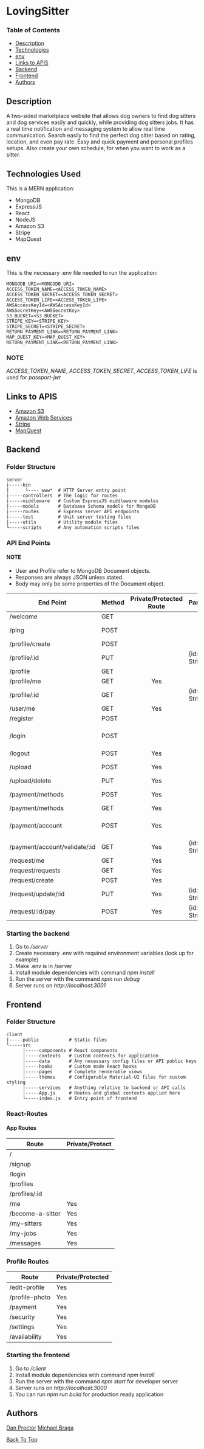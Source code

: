 # LovingSitter

### Table of Contents

- [Description](#description)
- [Technologies](#technologies-used)
- [env](#env)
- [Links to APIS](#links-to-apis)
- [Backend](#backend)
- [Frontend](#frontend)
- [Authors](#authors)

## Description

A two-sided marketplace website that allows dog owners to find dog sitters and dog services easily and quickly, while providing dog sitters jobs. It has a real time notification and messaging system to allow real time communication. Search easily to find the perfect dog sitter based on rating, location, and even pay rate. Easy and quick payment and personal profiles setups. Also create your own schedule, for when you want to work as a sitter.

## Technologies Used

This is a MERN application:

- MongoDB
- ExpressJS
- React
- NodeJS
- Amazon S3
- Stripe
- MapQuest

## env

This is the necessary .env file needed to run the application:
```
MONGODB_URI=<MONGODB_URI>
ACCESS_TOKEN_NAME=<ACCESS_TOKEN_NAME>
ACCESS_TOKEN_SECRET=<ACCESS_TOKEN_SECRET>
ACCESS_TOKEN_LIFE=<ACCESS_TOKEN_LIFE>
AWSAccessKeyId=<AWSAccessKeyId>
AWSSecretKey=<AWSSecretKey>
S3_BUCKET=<S3_BUCKET>
STRIPE_KEY=<STRIPE_KEY>
STRIPE_SECRET=<STRIPE_SECRET>
RETURN_PAYMENT_LINK=<RETURN_PAYMENT_LINK>
MAP_QUEST_KEY=<MAP_QUEST_KEY>
RETURN_PAYMENT_LINK=<RETURN_PAYMENT_LINK>
```
### NOTE

_ACCESS_TOKEN_NAME_, _ACCESS_TOKEN_SECRET_, _ACCESS_TOKEN_LIFE_ is used for _passport-jwt_

## Links to APIS

- [Amazon S3](https://aws.amazon.com/s3/)
- [Amazon Web Services](https://aws.amazon.com/products/)
- [Stripe](https://stripe.com/en-ca)
- [MapQuest](https://developer.mapquest.com/)

## Backend

### Folder Structure

```
server
|-----bin
|      └---- www*  # HTTP Server entry point
|-----controllers  # The logic for routes
|-----middleware   # Custom ExpressJS middleware modules
|-----models       # Database Schema models for MongoDB
|-----routes       # Express server API endpoints
|-----test         # Unit server testing files
|-----utils        # Utility module files
└-----scripts      # Any automation scripts files
```

### API End Points

#### NOTE
- User and Profile refer to MongoDB Document objects.
- Responses are always JSON unless stated.
- Body may only be some properties of the Document object.

| End Point                     | Method | Private/Protected Route | Params       |                Body                   | Status  |    Response     |
|-------------------------------|--------|:-----------------------:|--------------|:-------------------------------------:|---------|:---------------:|
| /welcome                      | GET    |                         |              |                                       | 200     |      text       |
| /ping                         | POST   |                         |              |         {teamName: String}            | 200     |      text       |
| /profile/create               | POST   |                         |              |              Profile                  | 201     |    Profile      |
| /profile/:id                  | PUT    |                         | {id: String} |      Profile, {email: String}         | 200     |    Profile      |
| /profile                      | GET    |                         |              |                                       | 200     |   [Profile]     |
| /profile/me                   | GET    |           Yes           |              |                                       | 200     |    Profile      |
| /profile/:id                  | GET    |                         | {id: String} |                                       | 200     |    Profile      |
| /user/me                      | GET    |           Yes           |              |                                       | 200     |  {user: User}   |
| /register                     | POST   |                         |              |           User, Profile               | 201     |      User       |
| /login                        | POST   |                         |              | {email: String, password: String}     | 200     |  {user: User}   |
| /logout                       | POST   |           Yes           |              |                                       | 200     |  {user: User}   |
| /upload                       | POST   |           Yes           |              |        Multipart/Form-data            |         | {url: String}   |
| /upload/delete                | PUT    |           Yes           |              |                                       | 200     |                 |
| /payment/methods              | POST   |           Yes           |              |  {card\_id: String, user\_id: string} | 201     |     Profile     |
| /payment/methods              | GET    |           Yes           |              |                                       | 200     |      {data}     |
| /payment/account              | POST   |           Yes           |              | {email: String, profile\_id: String}  | 201     |  {accountLink}  |
| /payment/account/validate/:id | GET    |           Yes           | {id: String} |                                       | 200     |    {account}    |
| /request/me                   | GET    |           Yes           |              |                                       | 200     |    [Request]    |
| /request/requests             | GET    |           Yes           |              |                                       | 200     |    [Request]    |
| /request/create               | POST   |           Yes           |              |           Request            | 200     |     Request     |
| /request/update/:id           | PUT    |           Yes           | {id: String} |           Request            | 200/204 |   Request/None  |
| /request/:id/pay              | POST   |           Yes           | {id: String} |               {amount: Float}                | 200     | {paymentIntent} |

### Starting the backend

1. Go to _/server_
2. Create necessary .env with required environment variables (look up for example)
3. Make .env is in /server
4. Install module dependencies with command _npm install_
5. Run the server with the command _npm run debug_
6. Server runs on _http://localhost:3001_

## Frontend

### Folder Structure

```
client
|-----public           # Static files
└-----src
      |-----components # React components
	  |-----contexts   # Custom contexts for application
	  |-----data       # Any necessary config files or API public keys
	  |-----hooks      # Custom made React hooks
	  |-----pages      # Complete renderable views
	  |-----themes     # Configurable Material-UI files for custom styling
	  |-----services   # Anything relative to backend or API calls
	  |-----App.js     # Routes and global contexts applied here
	  └-----index.js   # Entry point of frontend
```

### React-Routes

#### App Routes

| Route            | Private/Protect |
|------------------|-----------------|
| /                |                 |
| /signup          |                 |
| /login           |                 |
| /profiles        |                 |
| /profiles/:id    |                 |
| /me              |       Yes       |
| /become-a-sitter |       Yes       |
| /my-sitters      |       Yes       |
| /my-jobs         |       Yes       |
| /messages        |       Yes       |

### Profile Routes

| Route          | Private/Protected |
|----------------|-------------------|
| /edit-profile  |         Yes       |
| /profile-photo |         Yes       |
| /payment       |         Yes       |
| /security      |         Yes       |
| /settings      |         Yes       |
| /availability  |         Yes       |

### Starting the frontend

1. Go to _/client_
2. Install module dependencies with command _npm install_
3. Run the server with the command _npm start_ for developer server
4. Server runs on _http://localhost:3000_
5. You can run _npm run build_ for production ready application

## Authors

[Dan Proctor](https://github.com/dproc96)
[Michael Braga](https://github.com/Braagaa)

[Back To Top](#lovingsitter)
